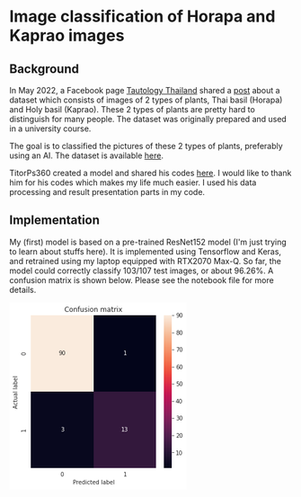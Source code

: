 # Image classification of Horapa and Kaprao images

## Background
In May 2022, a Facebook page [Tautology Thailand](https://web.facebook.com/tautologyai/) shared a [post](https://web.facebook.com/tautologyai/posts/pfbid0vmPVLLuwsZGjNogQrwaWUinSJnhrPK1de6sFfvLJotYzTsMaBuDdXq2jktMbUictl) about a dataset which consists of images of 2 types of plants, Thai basil (Horapa) and Holy basil (Kaprao). These 2 types of plants are pretty hard to distinguish for many people. The dataset was originally prepared and used in a university course.

The goal is to classified the pictures of these 2 types of plants, preferably using an AI. The dataset is available [here](https://github.com/TAUTOLOGY-EDUCATION/DATASET/tree/main/HorapaVsKaprao).

TitorPs360 created a model and shared his codes [here](https://github.com/TitorPs360/horapa-vs-kaprao). I would like to thank him for his codes which makes my life much easier. I used his data processing and result presentation parts in my code.

## Implementation
My (first) model is based on a pre-trained ResNet152 model (I'm just trying to learn about stuffs here). It is implemented using Tensorflow and Keras, and retrained using my laptop equipped with RTX2070 Max-Q. So far, the model could correctly classify 103/107 test images, or about 96.26%. A confusion matrix is shown below. Please see the notebook file for more details.

![confusion matrix](https://github.com/pkhamchuai/horapa-kaprao-classification/blob/main/fig/output.png)
